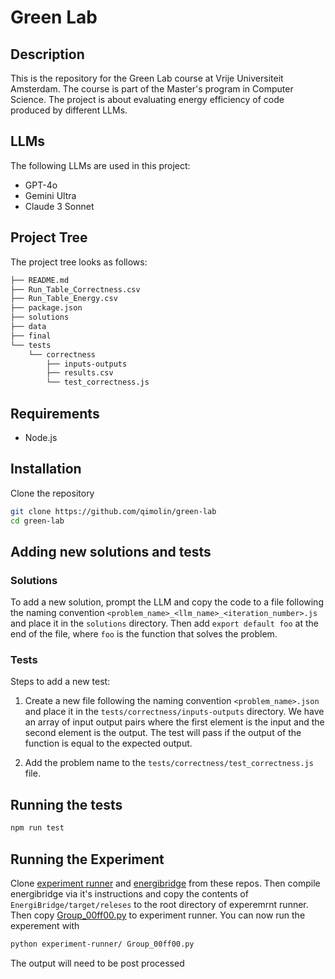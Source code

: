 # Green Lab

## Description

This is the repository for the Green Lab course at Vrije Universiteit Amsterdam. The course is part of the Master's program in Computer Science. The project is about evaluating energy efficiency of code produced by different LLMs.

## LLMs

The following LLMs are used in this project:

- GPT-4o
- Gemini Ultra
- Claude 3 Sonnet

## Project Tree

The project tree looks as follows:

```bash
├── README.md
├── Run_Table_Correctness.csv
├── Run_Table_Energy.csv
├── package.json
├── solutions
├── data
├── final
└── tests
    └── correctness
        ├── inputs-outputs
        ├── results.csv
        └── test_correctness.js
```

## Requirements

- Node.js

## Installation

Clone the repository

```bash
git clone https://github.com/qimolin/green-lab
cd green-lab
```

## Adding new solutions and tests

### Solutions

To add a new solution, prompt the LLM and copy the code to a file following the naming convention `<problem_name>_<llm_name>_<iteration_number>.js` and place it in the `solutions` directory. Then add `export default foo` at the end of the file, where `foo` is the function that solves the problem.

### Tests

Steps to add a new test:

1. Create a new file following the naming convention `<problem_name>.json` and place it in the `tests/correctness/inputs-outputs` directory. We have an array of input output pairs where the first element is the input and the second element is the output. The test will pass if the output of the function is equal to the expected output.

2. Add the problem name to the `tests/correctness/test_correctness.js` file.

## Running the tests

```bash
npm run test
```

## Running the Experiment

Clone [experiment runner](https://github.com/S2-group/experiment-runner) and [energibridge](https://github.com/tdurieux/EnergiBridge) from these repos. Then compile energibridge via it's instructions and copy the contents of ```EnergiBridge/target/releses``` to the root directory of experemrnt runner. Then copy [Group_00ff00.py](../experiment-runner/Group_00ff00.py) to experiment runner. You can now run the experement with

```bash
python experiment-runner/ Group_00ff00.py
```

The output will need to be post processed